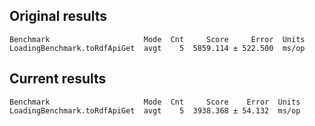 

## Original results
```
Benchmark                     Mode  Cnt     Score     Error  Units
LoadingBenchmark.toRdfApiGet  avgt    5  5859.114 ± 522.500  ms/op
```

## Current results
```
Benchmark                     Mode  Cnt     Score    Error  Units
LoadingBenchmark.toRdfApiGet  avgt    5  3938.368 ± 54.132  ms/op
```

